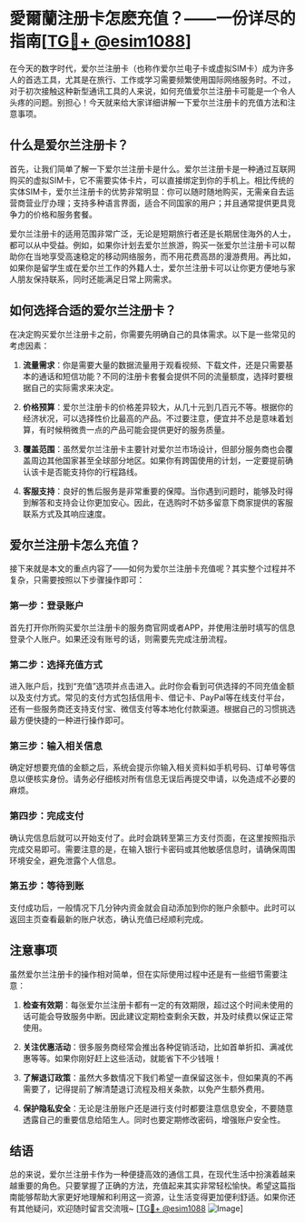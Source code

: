 # 愛爾蘭注册卡怎麽充值？——一份详尽的指南[[TG💪+ @esim1088](https://t.me/s/esim1088)]

在今天的数字时代，爱尔兰注册卡（也称作爱尔兰电子卡或虚拟SIM卡）成为许多人的首选工具，尤其是在旅行、工作或学习需要频繁使用国际网络服务时。不过，对于初次接触这种新型通讯工具的人来说，如何充值爱尔兰注册卡可能是一个令人头疼的问题。别担心！今天就来给大家详细讲解一下爱尔兰注册卡的充值方法和注意事项。

## 什么是爱尔兰注册卡？

首先，让我们简单了解一下爱尔兰注册卡是什么。爱尔兰注册卡是一种通过互联网购买的虚拟SIM卡，它不需要实体卡片，可以直接绑定到你的手机上。相比传统的实体SIM卡，爱尔兰注册卡的优势非常明显：你可以随时随地购买，无需亲自去运营商营业厅办理；支持多种语言界面，适合不同国家的用户；并且通常提供更具竞争力的价格和服务套餐。

爱尔兰注册卡的适用范围非常广泛，无论是短期旅行者还是长期居住海外的人士，都可以从中受益。例如，如果你计划去爱尔兰旅游，购买一张爱尔兰注册卡可以帮助你在当地享受高速稳定的移动网络服务，而不用花费高昂的漫游费用。再比如，如果你是留学生或在爱尔兰工作的外籍人士，爱尔兰注册卡可以让你更方便地与家人朋友保持联系，同时还能满足日常上网需求。

## 如何选择合适的爱尔兰注册卡？

在决定购买爱尔兰注册卡之前，你需要先明确自己的具体需求。以下是一些常见的考虑因素：

1. **流量需求**：你是需要大量的数据流量用于观看视频、下载文件，还是只需要基本的通话和短信功能？不同的注册卡套餐会提供不同的流量额度，选择时要根据自己的实际需求来决定。
   
2. **价格预算**：爱尔兰注册卡的价格差异较大，从几十元到几百元不等。根据你的经济状况，可以选择性价比最高的产品。不过要注意，便宜并不总是意味着划算，有时候稍微贵一点的产品可能会提供更好的服务质量。

3. **覆盖范围**：虽然爱尔兰注册卡主要针对爱尔兰市场设计，但部分服务商也会覆盖周边其他国家甚至全球部分地区。如果你有跨国使用的计划，一定要提前确认该卡是否能支持你的行程路线。

4. **客服支持**：良好的售后服务是非常重要的保障。当你遇到问题时，能够及时得到解答和支持会让你更加安心。因此，在选购时不妨多留意下商家提供的客服联系方式及其响应速度。

## 爱尔兰注册卡怎么充值？

接下来就是本文的重点内容了——如何为爱尔兰注册卡充值呢？其实整个过程并不复杂，只需要按照以下步骤操作即可：

### 第一步：登录账户
首先打开你所购买爱尔兰注册卡的服务商官网或者APP，并使用注册时填写的信息登录个人账户。如果还没有账号的话，则需要先完成注册流程。

### 第二步：选择充值方式
进入账户后，找到“充值”选项并点击进入。此时你会看到可供选择的不同充值金额以及支付方式。常见的支付方式包括信用卡、借记卡、PayPal等在线支付平台，还有一些服务商还支持支付宝、微信支付等本地化付款渠道。根据自己的习惯挑选最方便快捷的一种进行操作即可。

### 第三步：输入相关信息
确定好想要充值的金额之后，系统会提示你输入相关资料如手机号码、订单号等信息以便核实身份。请务必仔细核对所有信息无误后再提交申请，以免造成不必要的麻烦。

### 第四步：完成支付
确认完信息后就可以开始支付了。此时会跳转至第三方支付页面，在这里按照指示完成交易即可。需要注意的是，在输入银行卡密码或其他敏感信息时，请确保周围环境安全，避免泄露个人信息。

### 第五步：等待到账
支付成功后，一般情况下几分钟内资金就会自动添加到你的账户余额中。此时可以返回主页查看最新的账户状态，确认充值已经顺利完成。

## 注意事项

虽然爱尔兰注册卡的操作相对简单，但在实际使用过程中还是有一些细节需要注意：

1. **检查有效期**：每张爱尔兰注册卡都有一定的有效期限，超过这个时间未使用的话可能会导致服务中断。因此建议定期检查剩余天数，并及时续费以保证正常使用。

2. **关注优惠活动**：很多服务商经常会推出各种促销活动，比如首单折扣、满减优惠等等。如果你刚好赶上这些活动，就能省下不少钱哦！

3. **了解退订政策**：虽然大多数情况下我们希望一直保留这张卡，但如果真的不再需要了，记得提前了解清楚退订流程及相关条款，以免产生额外费用。

4. **保护隐私安全**：无论是注册账户还是进行支付时都要注意信息安全，不要随意透露自己的重要信息给陌生人。同时也要定期修改密码，增强账户安全性。

## 结语

总的来说，爱尔兰注册卡作为一种便捷高效的通信工具，在现代生活中扮演着越来越重要的角色。只要掌握了正确的方法，充值起来其实非常轻松愉快。希望这篇指南能够帮助大家更好地理解和利用这一资源，让生活变得更加便利舒适。如果你还有其他疑问，欢迎随时留言交流哦~ [[TG💪+ @esim1088](https://t.me/s/esim1088) ![Image](https://i.postimg.cc/4NQfJmqS/Snipaste-2025-05-13-00-14-12.png)]